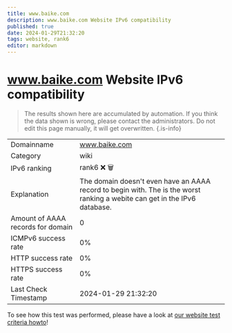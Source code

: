 ```yaml
---
title: www.baike.com
description: www.baike.com Website IPv6 compatibility
published: true
date: 2024-01-29T21:32:20
tags: website, rank6
editor: markdown
---
```


# www.baike.com Website IPv6 compatibility

> The results shown here are accumulated by automation. If you think the data shown is wrong, please contact the administrators. 
> Do not edit this page manually, it will get overwritten.
{.is-info}


|   |   |
| - | - |
| Domainname | www.baike.com
| Category | wiki |
| IPv6 ranking | rank6 :x: :wastebasket: |
| Explanation | The domain doesn't even have an AAAA record to begin with. The is the worst ranking a webite can get in the IPv6 database. |
| Amount of AAAA records for domain | 0 |
| ICMPv6 success rate | 0%|
| HTTP success rate | 0% |
| HTTPS success rate | 0% |
| Last Check Timestamp | 2024-01-29 21:32:20 |

To see how this test was performed, please have a look at [our website test criteria howto](/howto/testcriteria/website)!


